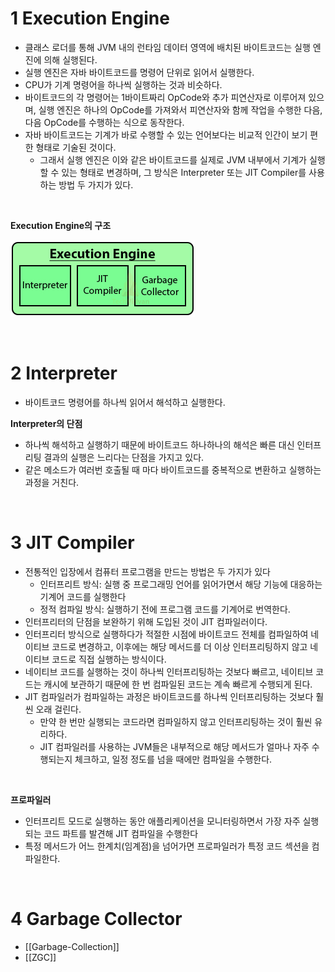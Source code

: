 # 1 Execution Engine

* 클래스 로더를 통해 JVM 내의 런타임 데이터 영역에 배치된 바이트코드는 실행 엔진에 의해 실행된다. 
* 실행 엔진은 자바 바이트코드를 명령어 단위로 읽어서 실행한다. 
* CPU가 기계 명령어을 하나씩 실행하는 것과 비슷하다. 
* 바이트코드의 각 명령어는 1바이트짜리 OpCode와 추가 피연산자로 이루어져 있으며, 실행 엔진은 하나의 OpCode를 가져와서 피연산자와 함께 작업을 수행한 다음, 다음 OpCode를 수행하는 식으로 동작한다.
* 자바 바이트코드는 기계가 바로 수행할 수 있는 언어보다는 비교적 인간이 보기 편한 형태로 기술된 것이다. 
	* 그래서 실행 엔진은 이와 같은 바이트코드를 실제로 JVM 내부에서 기계가 실행할 수 있는 형태로 변경하며, 그 방식은 Interpreter 또는 JIT Compiler를 사용하는 방법 두 가지가 있다.

<br>

**Execution Engine의 구조**

![image-20210314172521393](images/image-20210314172521393.png)

<br>

# 2 Interpreter

* 바이트코드 명령어를 하나씩 읽어서 해석하고 실행한다.

**Interpreter의 단점**

* 하나씩 해석하고 실행하기 때문에 바이트코드 하나하나의 해석은 빠른 대신 인터프리팅 결과의 실행은 느리다는 단점을 가지고 있다. 
* 같은 메소드가 여러번 호출될 때 마다 바이트코드를 중복적으로 변환하고 실행하는 과정을 거친다.

<br>

# 3 JIT Compiler

* 전통적인 입장에서 컴퓨터 프로그램을 만드는 방법은 두 가지가 있다
	* 인터프리트 방식: 실행 중 프로그래밍 언어를 읽어가면서 해당 기능에 대응하는 기계어 코드를 실행한다
  * 정적 컴파일 방식: 실행하기 전에 프로그램 코드를 기계어로 번역한다.
* 인터프리터의 단점을 보완하기 위해 도입된 것이 JIT 컴파일러이다. 
* 인터프리터 방식으로 실행하다가 적절한 시점에 바이트코드 전체를 컴파일하여 네이티브 코드로 변경하고, 이후에는 해당 메서드를 더 이상 인터프리팅하지 않고 네이티브 코드로 직접 실행하는 방식이다. 
* 네이티브 코드를 실행하는 것이 하나씩 인터프리팅하는 것보다 빠르고, 네이티브 코드는 캐시에 보관하기 때문에 한 번 컴파일된 코드는 계속 빠르게 수행되게 된다.
* JIT 컴파일러가 컴파일하는 과정은 바이트코드를 하나씩 인터프리팅하는 것보다 훨씬 오래 걸린다.
	* 만약 한 번만 실행되는 코드라면 컴파일하지 않고 인터프리팅하는 것이 훨씬 유리하다. 
	* JIT 컴파일러를 사용하는 JVM들은 내부적으로 해당 메서드가 얼마나 자주 수행되는지 체크하고, 일정 정도를 넘을 때에만 컴파일을 수행한다.

<br>

**프로파일러**

- 인터프리트 모드로 실행하는 동안 애플리케이션을 모니터링하면서 가장 자주 실행되는 코드 파트를 발견해 JIT 컴파일을 수행한다
- 특정 메서드가 어느 한계치(임계점)을 넘어가면 프로파일러가 특정 코드 섹션을 컴파일한다.

<br>

# 4 Garbage Collector

* [[Garbage-Collection]]
* [[ZGC]]
